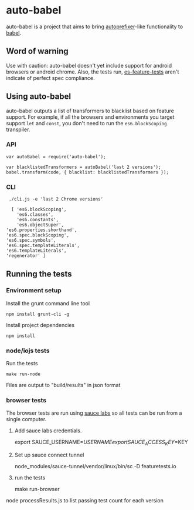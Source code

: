 # auto-babel
auto-babel is a project that aims to bring [autoprefixer](https://github.com/postcss/autoprefixer-core#usage)-like functionality to [babel](https://github.com/babel/babel).

## Word of warning
Use with caution: auto-babel doesn't yet include support for android browsers or android chrome. Also, the tests run, [es-feature-tests](https://github.com/getify/es-feature-tests) aren't indicate of perfect spec compliance. 

## Using auto-babel

auto-babel outputs a list of transformers to blacklist based on feature support. For example, if all the browsers and environments you target support `let` and `const`, you don't need to run the `es6.blockScoping` transpiler.

### API

    var autoBabel = require('auto-babel');

    var blacklistedTransformers = autoBabel('last 2 versions');
    babel.transform(code, { blacklist: blacklistedTransformers });

### CLI

     ./cli.js -e 'last 2 Chrome versions'
     
      [ 'es6.blockScoping',
        'es6.classes',
        'es6.constants',
        'es6.objectSuper',
	'es6.properties.shorthand',
	'es6.spec.blockScoping',
	'es6.spec.symbols',
	'es6.spec.templateLiterals',
	'es6.templateLiterals',
	'regenerator' ]
		       

## Running the tests
### Environment setup

Install the grunt command line tool

    npm install grunt-cli -g

Install project dependencies

    npm install

### node/iojs tests
Run the tests

    make run-node
    
Files are output to "build/results" in json format

### browser tests
The browser tests are run using [sauce labs](https://saucelabs.com/) so all tests can be run from a single computer.

1. Add sauce labs credentials.

    export SAUCE_USERNAME=$USERNAME
    export SAUCE_ACCESS_KEY=$KEY

2. Set up sauce connect tunnel

    node_modules/sauce-tunnel/vendor/linux/bin/sc -D featuretests.io

3. run the tests

    make run-browser

node processResults.js to list passing test count for each version